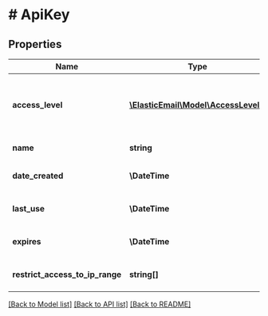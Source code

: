 # # ApiKey

## Properties

Name | Type | Description | Notes
------------ | ------------- | ------------- | -------------
**access_level** | [**\ElasticEmail\Model\AccessLevel[]**](AccessLevel.md) | Access level or permission to be assigned to this ApiKey. | [optional]
**name** | **string** | Name of the ApiKey. | [optional]
**date_created** | **\DateTime** | Date this ApiKey was created. | [optional]
**last_use** | **\DateTime** | Date this ApiKey was last used. | [optional]
**expires** | **\DateTime** | Date this ApiKey expires. | [optional]
**restrict_access_to_ip_range** | **string[]** | Which IPs can use this ApiKey | [optional]

[[Back to Model list]](../../README.md#models) [[Back to API list]](../../README.md#endpoints) [[Back to README]](../../README.md)
